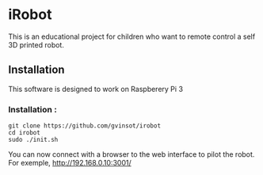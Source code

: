 # iRobot

This is an educational project for children who want to remote control a self 3D printed robot.

## Installation <a name="installation"></a>

This software is designed to work on Raspberery Pi 3

### Installation :

```
git clone https://github.com/gvinsot/irobot
cd irobot
sudo ./init.sh
```

You can now connect with a browser to the web interface to pilot the robot.
For exemple, 
http://192.168.0.10:3001/
